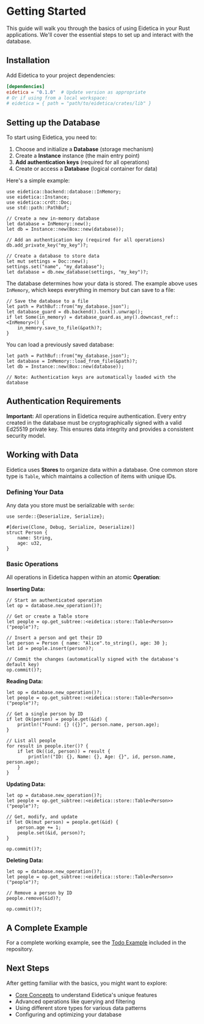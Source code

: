 # Getting Started

This guide will walk you through the basics of using Eidetica in your Rust applications. We'll cover the essential steps to set up and interact with the database.

## Installation

<!-- TODO: Add proper installation instructions once published -->

Add Eidetica to your project dependencies:

```toml
[dependencies]
eidetica = "0.1.0"  # Update version as appropriate
# Or if using from a local workspace:
# eidetica = { path = "path/to/eidetica/crates/lib" }
```

## Setting up the Database

To start using Eidetica, you need to:

1. Choose and initialize a **Database** (storage mechanism)
2. Create a **Instance** instance (the main entry point)
3. **Add authentication keys** (required for all operations)
4. Create or access a **Database** (logical container for data)

Here's a simple example:

```rust,ignore
use eidetica::backend::database::InMemory;
use eidetica::Instance;
use eidetica::crdt::Doc;
use std::path::PathBuf;

// Create a new in-memory database
let database = InMemory::new();
let db = Instance::new(Box::new(database));

// Add an authentication key (required for all operations)
db.add_private_key("my_key")?;

// Create a database to store data
let mut settings = Doc::new();
settings.set("name", "my_database");
let database = db.new_database(settings, "my_key")?;
```

The database determines how your data is stored. The example above uses `InMemory`, which keeps everything in memory but can save to a file:

```rust,ignore
// Save the database to a file
let path = PathBuf::from("my_database.json");
let database_guard = db.backend().lock().unwrap();
if let Some(in_memory) = database_guard.as_any().downcast_ref::<InMemory>() {
    in_memory.save_to_file(&path)?;
}
```

You can load a previously saved database:

```rust,ignore
let path = PathBuf::from("my_database.json");
let database = InMemory::load_from_file(&path)?;
let db = Instance::new(Box::new(database));

// Note: Authentication keys are automatically loaded with the database
```

## Authentication Requirements

**Important:** All operations in Eidetica require authentication. Every entry created in the database must be cryptographically signed with a valid Ed25519 private key. This ensures data integrity and provides a consistent security model.

## Working with Data

Eidetica uses **Stores** to organize data within a database. One common store type is `Table`, which maintains a collection of items with unique IDs.

### Defining Your Data

Any data you store must be serializable with `serde`:

```rust,ignore
use serde::{Deserialize, Serialize};

#[derive(Clone, Debug, Serialize, Deserialize)]
struct Person {
    name: String,
    age: u32,
}
```

### Basic Operations

All operations in Eidetica happen within an atomic **Operation**:

**Inserting Data:**

```rust,ignore
// Start an authenticated operation
let op = database.new_operation()?;

// Get or create a Table store
let people = op.get_subtree::<eidetica::store::Table<Person>>("people")?;

// Insert a person and get their ID
let person = Person { name: "Alice".to_string(), age: 30 };
let id = people.insert(person)?;

// Commit the changes (automatically signed with the database's default key)
op.commit()?;
```

**Reading Data:**

```rust,ignore
let op = database.new_operation()?;
let people = op.get_subtree::<eidetica::store::Table<Person>>("people")?;

// Get a single person by ID
if let Ok(person) = people.get(&id) {
    println!("Found: {} ({})", person.name, person.age);
}

// List all people
for result in people.iter()? {
    if let Ok((id, person)) = result {
        println!("ID: {}, Name: {}, Age: {}", id, person.name, person.age);
    }
}
```

**Updating Data:**

```rust,ignore
let op = database.new_operation()?;
let people = op.get_subtree::<eidetica::store::Table<Person>>("people")?;

// Get, modify, and update
if let Ok(mut person) = people.get(&id) {
    person.age += 1;
    people.set(&id, person)?;
}

op.commit()?;
```

**Deleting Data:**

```rust,ignore
let op = database.new_operation()?;
let people = op.get_subtree::<eidetica::store::Table<Person>>("people")?;

// Remove a person by ID
people.remove(&id)?;

op.commit()?;
```

## A Complete Example

For a complete working example, see the [Todo Example](../../examples/todo/README.md) included in the repository.

## Next Steps

After getting familiar with the basics, you might want to explore:

- [Core Concepts](core_concepts.md) to understand Eidetica's unique features
- Advanced operations like querying and filtering
- Using different store types for various data patterns
- Configuring and optimizing your database
